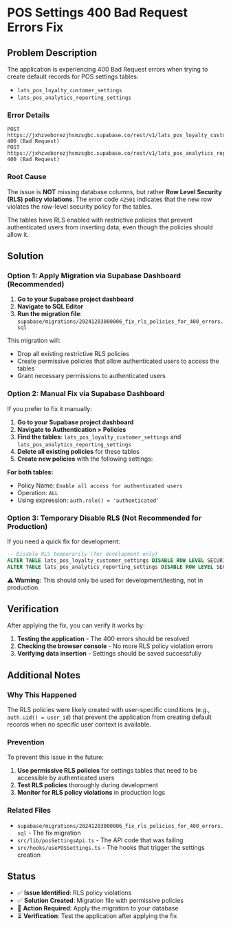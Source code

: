 # POS Settings 400 Bad Request Errors Fix

## Problem Description

The application is experiencing 400 Bad Request errors when trying to create default records for POS settings tables:

- `lats_pos_loyalty_customer_settings`
- `lats_pos_analytics_reporting_settings`

### Error Details

```
POST https://jxhzveborezjhsmzsgbc.supabase.co/rest/v1/lats_pos_loyalty_customer_settings 400 (Bad Request)
POST https://jxhzveborezjhsmzsgbc.supabase.co/rest/v1/lats_pos_analytics_reporting_settings 400 (Bad Request)
```

### Root Cause

The issue is **NOT** missing database columns, but rather **Row Level Security (RLS) policy violations**. The error code `42501` indicates that the new row violates the row-level security policy for the tables.

The tables have RLS enabled with restrictive policies that prevent authenticated users from inserting data, even though the policies should allow it.

## Solution

### Option 1: Apply Migration via Supabase Dashboard (Recommended)

1. **Go to your Supabase project dashboard**
2. **Navigate to SQL Editor**
3. **Run the migration file**: `supabase/migrations/20241203000006_fix_rls_policies_for_400_errors.sql`

This migration will:
- Drop all existing restrictive RLS policies
- Create permissive policies that allow authenticated users to access the tables
- Grant necessary permissions to authenticated users

### Option 2: Manual Fix via Supabase Dashboard

If you prefer to fix it manually:

1. **Go to your Supabase project dashboard**
2. **Navigate to Authentication > Policies**
3. **Find the tables**: `lats_pos_loyalty_customer_settings` and `lats_pos_analytics_reporting_settings`
4. **Delete all existing policies** for these tables
5. **Create new policies** with the following settings:

**For both tables:**
- Policy Name: `Enable all access for authenticated users`
- Operation: `ALL`
- Using expression: `auth.role() = 'authenticated'`

### Option 3: Temporary Disable RLS (Not Recommended for Production)

If you need a quick fix for development:

```sql
-- Disable RLS temporarily (for development only)
ALTER TABLE lats_pos_loyalty_customer_settings DISABLE ROW LEVEL SECURITY;
ALTER TABLE lats_pos_analytics_reporting_settings DISABLE ROW LEVEL SECURITY;
```

**⚠️ Warning**: This should only be used for development/testing, not in production.

## Verification

After applying the fix, you can verify it works by:

1. **Testing the application** - The 400 errors should be resolved
2. **Checking the browser console** - No more RLS policy violation errors
3. **Verifying data insertion** - Settings should be saved successfully

## Additional Notes

### Why This Happened

The RLS policies were likely created with user-specific conditions (e.g., `auth.uid() = user_id`) that prevent the application from creating default records when no specific user context is available.

### Prevention

To prevent this issue in the future:

1. **Use permissive RLS policies** for settings tables that need to be accessible by authenticated users
2. **Test RLS policies** thoroughly during development
3. **Monitor for RLS policy violations** in production logs

### Related Files

- `supabase/migrations/20241203000006_fix_rls_policies_for_400_errors.sql` - The fix migration
- `src/lib/posSettingsApi.ts` - The API code that was failing
- `src/hooks/usePOSSettings.ts` - The hooks that trigger the settings creation

## Status

- ✅ **Issue Identified**: RLS policy violations
- ✅ **Solution Created**: Migration file with permissive policies
- 🔄 **Action Required**: Apply the migration to your database
- ⏳ **Verification**: Test the application after applying the fix
